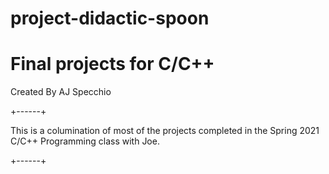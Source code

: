 # project-didactic-spoon
# Final projects for C/C++
Created By AJ Specchio

+------+

This is a columination of most of the projects completed in the Spring 2021 C/C++ Programming class with Joe.

+------+
